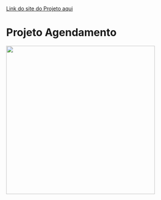 <a href="https://renangfs77.000webhostapp.com/">Link do site do Projeto aqui </a>
# Projeto Agendamento
<img src="https://user-images.githubusercontent.com/61218420/110827162-8ee32480-8274-11eb-8600-aab9d13ae720.gif" width="400">


